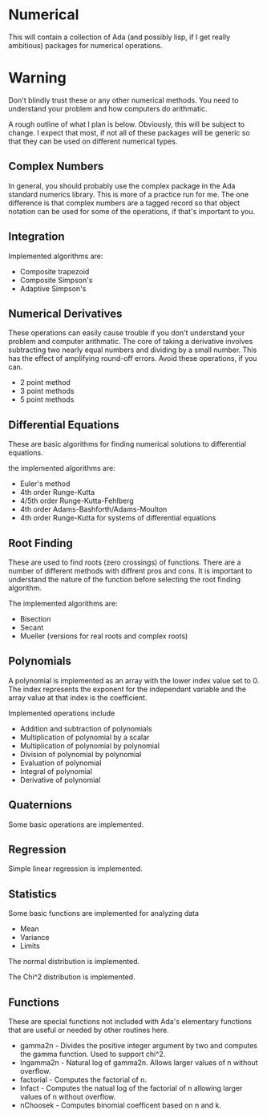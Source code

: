 # Numerical
This will contain a collection of Ada (and possibly lisp, if I get really
ambitious) packages for numerical operations.

# Warning
Don't blindly trust these or any other numerical methods.  You need to
understand your problem and how computers do arithmatic.

A rough outline of what I plan is below.  Obviously, this will be subject
to change.  I expect that most, if not all of these packages will be generic
so that they can be used on different numerical types.

##  Complex Numbers
In general, you should probably use the complex package in the Ada standard
numerics library.  This is more of a practice run for me.  The one difference
is that complex numbers are a tagged record so that object notation can be used
for some of the operations, if that's important to you.

##  Integration
Implemented algorithms are:
* Composite trapezoid
* Composite Simpson's
* Adaptive Simpson's

##  Numerical Derivatives
These operations can easily cause trouble if you don't understand your
problem and computer arithmatic.  The core of taking a derivative involves
subtracting two nearly equal numbers and dividing by a small number.  This
has the effect of amplifying round-off errors.  Avoid these operations, if
you can.
* 2 point method
* 3 point methods
* 5 point methods

##  Differential Equations
These are basic algorithms for finding numerical solutions to differential
equations.

the implemented algorithms are:
* Euler's method
* 4th order Runge-Kutta
* 4/5th order Runge-Kutta-Fehlberg
* 4th order Adams-Bashforth/Adams-Moulton
* 4th order Runge-Kutta for systems of differential equations

##  Root Finding
These are used to find roots (zero crossings) of functions.  There are a number
of different methods with diffrent pros and cons.  It is important to understand
the nature of the function before selecting the root finding algorithm.

The implemented algorithms are:
* Bisection
* Secant
* Mueller (versions for real roots and complex roots)

##  Polynomials
A polynomial is implemented as an array with the lower index value set to 0.  The index represents
the exponent for the independant variable and the array value at that index is the coefficient.

Implemented operations include
* Addition and subtraction of polynomials
* Multiplication of polynomial by a scalar
* Multiplication of polynomial by polynomial
* Division of polynomial by polynomial
* Evaluation of polynomial
* Integral of polynomial
* Derivative of polynomial

##  Quaternions
Some basic operations are implemented.

##  Regression
Simple linear regression is implemented.

## Statistics
Some basic functions are implemented for analyzing data
*  Mean
*  Variance
*  Limits

The normal distribution is implemented.

The Chi^2 distribution is implemented.

##  Functions
These are special functions not included with Ada's elementary functions
that are useful or needed by other routines here.
* gamma2n - Divides the positive integer argument by two and computes the gamma function.  Used to support chi^2.
* lngamma2n - Natural log of gamma2n.  Allows larger values of n without overflow.
* factorial - Computes the factorial of n.
* lnfact - Computes the natual log of the factorial of n allowing larger values of n without overflow.
* nChoosek - Computes binomial coefficent based on n and k.
